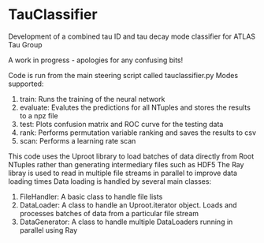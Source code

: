 # TauClassifier
Development of a combined tau ID and tau decay mode classifier for ATLAS Tau Group

A work in progress - apologies for any confusing bits!

Code is run from the main steering script called tauclassifier.py
Modes supported:
1. train: Runs the training of the neural network
2. evaluate: Evalutes the predictions for all NTuples and stores the results to a npz file
3. test: Plots confusion matrix and ROC curve for the testing data
4. rank: Performs permutation variable ranking and saves the results to csv
5. scan: Performs a learning rate scan

This code uses the Uproot library to load batches of data directly from Root NTuples rather than generating intermediary files such as HDF5
The Ray libray is used to read in multiple file streams in parallel to improve data loading times
Data loading is handled by several main classes:
1. FileHandler: A basic class to handle file lists
2. DataLoader: A class to handle an Uproot.iterator object. Loads and processes batches of data from a particular file stream
3. DataGenerator: A class to handle multiple DataLoaders running in parallel using Ray

